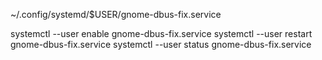 ~/.config/systemd/$USER/gnome-dbus-fix.service

systemctl --user enable gnome-dbus-fix.service
systemctl --user restart gnome-dbus-fix.service
systemctl --user status gnome-dbus-fix.service
